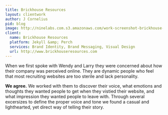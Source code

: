 ```yaml
---
title: Brickhouse Resources
layout: clientwork
author: J Cornelius
pid: blog
image: http://ninelabs.com.s3.amazonaws.com/work-screenshot-brickhouse-resources.png
client:
  name: Brickhouse Resources
  platform: Jekyll &amp; Perch
  services: Brand Identity, Brand Messaging, Visual Design
  url: http://www.brickhouseresources.com
---
```

When we first spoke with Wendy and Larry they were concerned about how their company was perceived online. They are dynamic people who feel that most recruiting websites are too sterile and lack personality.

**We agree.** We worked with them to discover their voice, what emotions and thoughts they wanted people to get when they vistied their website, and what impression they wanted people to leave with. Through several excersizes to define the proper voice and tone we found a casual and lighthearted, yet direct way of telling their story.

